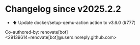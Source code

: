 # Changelog since v2025.2.2
- ⬆️ Update docker/setup-qemu-action action to v3.6.0 (#777)

Co-authored-by: renovate[bot] <29139614+renovate[bot]@users.noreply.github.com> 
